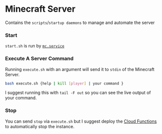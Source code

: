 # Minecraft Server

Contains the `scripts`/`startup daemons` to manage and automate the server

### Start
`start.sh` is run by [`mc.service`](https://github.com/cookie-jar-smp/ec2-tools/blob/main/server/src/services/mc.service)

### Execute A Server Command
Running `execute.sh` with an argument will send it to `stdin` of the Minecraft Server.
```bash
bash execute.sh {help | kill [player] | your command }
```
I suggest running this with `tail -F out` so you can see the live output of your command.

### Stop
You can send `stop` via `execute.sh` but I suggest deploy the [Cloud Functions](https://github.com/cookie-jar-smp/the-full-jar/tree/main/functions) to automatically stop the instance.
